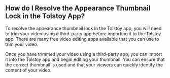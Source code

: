 ## How do I Resolve the Appearance Thumbnail Lock in the Tolstoy App?

To resolve the appearance thumbnail lock in the Tolstoy app, you will need to trim your video using a third-party app before importing it to the Tolstoy app. There are many free video editing apps available that you can use to trim your video.


Once you have trimmed your video using a third-party app, you can import it into the Tolstoy app and begin editing your thumbnail. You can ensure that the correct thumbnail is used and that your viewers can quickly identify the content of your video.
